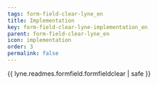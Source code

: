 ```yaml
---
tags: form-field-clear-lyne_en
title: Implementation
key: form-field-clear-lyne-implementation_en
parent: form-field-clear-lyne_en
icon: implementation
order: 3
permalink: false  
---
```

{{ lyne.readmes.formfield.formfieldclear | safe }}



